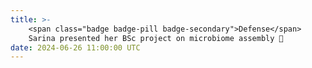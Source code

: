 ```yaml
---
title: >-
    <span class="badge badge-pill badge-secondary">Defense</span>
    Sarina presented her BSc project on microbiome assembly 🎉
date: 2024-06-26 11:00:00 UTC
---
```

